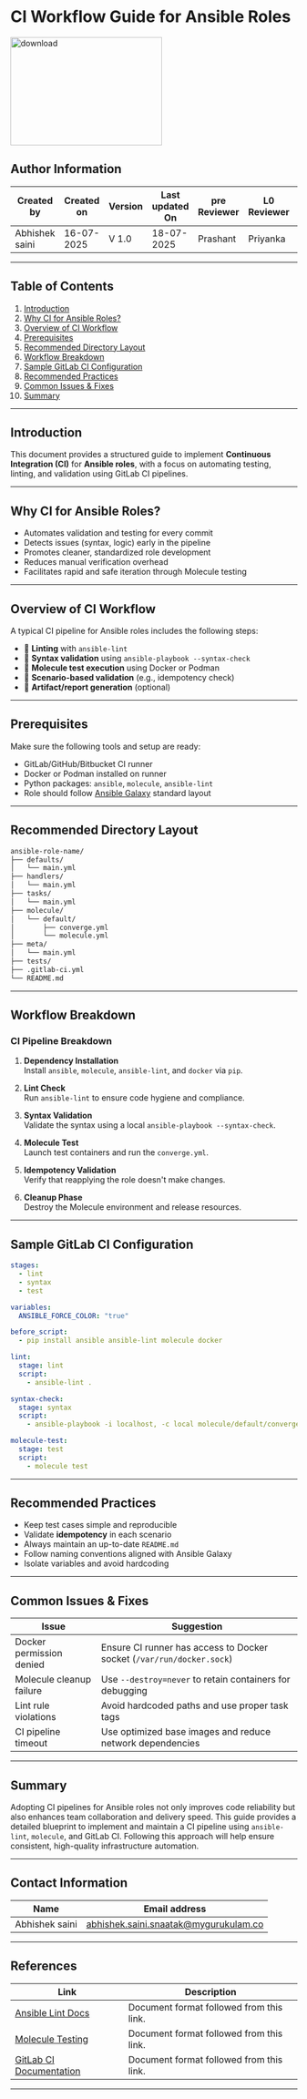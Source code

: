 
# CI Workflow Guide for Ansible Roles

<img width="266" height="190" alt="download" src="https://github.com/user-attachments/assets/348c87d9-5583-436a-9b64-bbe559adb9d4" />


## Author Information

| Created by      | Created on         | Version          | Last updated On   | pre Reviewer       | L0 Reviewer     | L1 Reviewer          |    L2 Reviewer    |
|-----------------|--------------------|------------------|-------------------|--------------------|-----------------|----------------------|-------------------|
| Abhishek saini  |  16-07-2025        | V 1.0            |     18-07-2025    |  Prashant          |  Priyanka      |      Rishabh sharma   |   piyush upadhyay |


---

##  Table of Contents

1. [Introduction](#introduction)  
2. [Why CI for Ansible Roles?](#why-ci-for-ansible-roles)  
3. [Overview of CI Workflow](#overview-of-ci-workflow)  
4. [Prerequisites](#prerequisites)  
5. [Recommended Directory Layout](#recommended-directory-layout)  
6. [Workflow Breakdown](#workflow-breakdown)  
7. [Sample GitLab CI Configuration](#sample-gitlab-ci-configuration)  
8. [Recommended Practices](#recommended-practices)  
9. [Common Issues & Fixes](#common-issues--fixes)  
10. [Summary](#summary)

---

## Introduction <a id="introduction"></a>

This document provides a structured guide to implement **Continuous Integration (CI)** for **Ansible roles**, with a focus on automating testing, linting, and validation using GitLab CI pipelines.

---

##  Why CI for Ansible Roles? <a id="why-ci-for-ansible-roles"></a>

-  Automates validation and testing for every commit  
-  Detects issues (syntax, logic) early in the pipeline  
-  Promotes cleaner, standardized role development  
-  Reduces manual verification overhead  
-  Facilitates rapid and safe iteration through Molecule testing  

---

##  Overview of CI Workflow <a id="overview-of-ci-workflow"></a>

A typical CI pipeline for Ansible roles includes the following steps:

- 🔸 **Linting** with `ansible-lint`  
- 🔸 **Syntax validation** using `ansible-playbook --syntax-check`  
- 🔸 **Molecule test execution** using Docker or Podman  
- 🔸 **Scenario-based validation** (e.g., idempotency check)  
- 🔸 **Artifact/report generation** (optional)  

---

##  Prerequisites <a id="prerequisites"></a>

Make sure the following tools and setup are ready:

- GitLab/GitHub/Bitbucket CI runner  
- Docker or Podman installed on runner  
- Python packages: `ansible`, `molecule`, `ansible-lint`  
- Role should follow [Ansible Galaxy](https://galaxy.ansible.com/) standard layout  

---

##  Recommended Directory Layout <a id="recommended-directory-layout"></a>

```bash
ansible-role-name/
├── defaults/
│   └── main.yml
├── handlers/
│   └── main.yml
├── tasks/
│   └── main.yml
├── molecule/
│   └── default/
│       ├── converge.yml
│       └── molecule.yml
├── meta/
│   └── main.yml
├── tests/
├── .gitlab-ci.yml
└── README.md
```

---

## Workflow Breakdown <a id="workflow-breakdown"></a>

### CI Pipeline Breakdown

1. **Dependency Installation**  
   Install `ansible`, `molecule`, `ansible-lint`, and `docker` via `pip`.

2. **Lint Check**  
   Run `ansible-lint` to ensure code hygiene and compliance.

3. **Syntax Validation**  
   Validate the syntax using a local `ansible-playbook --syntax-check`.

4. **Molecule Test**  
   Launch test containers and run the `converge.yml`.

5. **Idempotency Validation**  
   Verify that reapplying the role doesn't make changes.

6. **Cleanup Phase**  
   Destroy the Molecule environment and release resources.

---

##  Sample GitLab CI Configuration <a id="sample-gitlab-ci-configuration"></a>

```yaml
stages:
  - lint
  - syntax
  - test

variables:
  ANSIBLE_FORCE_COLOR: "true"

before_script:
  - pip install ansible ansible-lint molecule docker

lint:
  stage: lint
  script:
    - ansible-lint .

syntax-check:
  stage: syntax
  script:
    - ansible-playbook -i localhost, -c local molecule/default/converge.yml --syntax-check

molecule-test:
  stage: test
  script:
    - molecule test
```

---

##  Recommended Practices <a id="recommended-practices"></a>

-  Keep test cases simple and reproducible  
-  Validate **idempotency** in each scenario  
-  Always maintain an up-to-date `README.md`  
-  Follow naming conventions aligned with Ansible Galaxy  
- Isolate variables and avoid hardcoding  

---

## Common Issues & Fixes <a id="common-issues--fixes"></a>

| Issue                         | Suggestion                                                                 |
|------------------------------|----------------------------------------------------------------------------|
| Docker permission denied     | Ensure CI runner has access to Docker socket (`/var/run/docker.sock`)     |
| Molecule cleanup failure     | Use `--destroy=never` to retain containers for debugging                   |
| Lint rule violations         | Avoid hardcoded paths and use proper task tags                            |
| CI pipeline timeout          | Use optimized base images and reduce network dependencies                  |

---
##  Summary <a id="summary"></a>

Adopting CI pipelines for Ansible roles not only improves code reliability but also enhances team collaboration and delivery speed. This guide provides a detailed blueprint to implement and maintain a CI pipeline using `ansible-lint`, `molecule`, and GitLab CI. Following this approach will help ensure consistent, high-quality infrastructure automation.

---
## Contact Information

| **Name**           | **Email address**                         |
|--------------------|--------------------------------------------|
| Abhishek saini    | abhishek.saini.snaatak@mygurukulam.co |

---

## References

| **Link**                                                                 | **Description**                                   |
|--------------------------------------------------------------------------|---------------------------------------------------|
| [Ansible Lint Docs ](https://ansible-lint.readthedocs.io) | Document format followed from this link.          |
| [Molecule Testing](https://molecule.readthedocs.io) | Document format followed from this link.          |
| [GitLab CI Documentation](https://docs.gitlab.com/ee/ci/) | Document format followed from this link.          |
---


